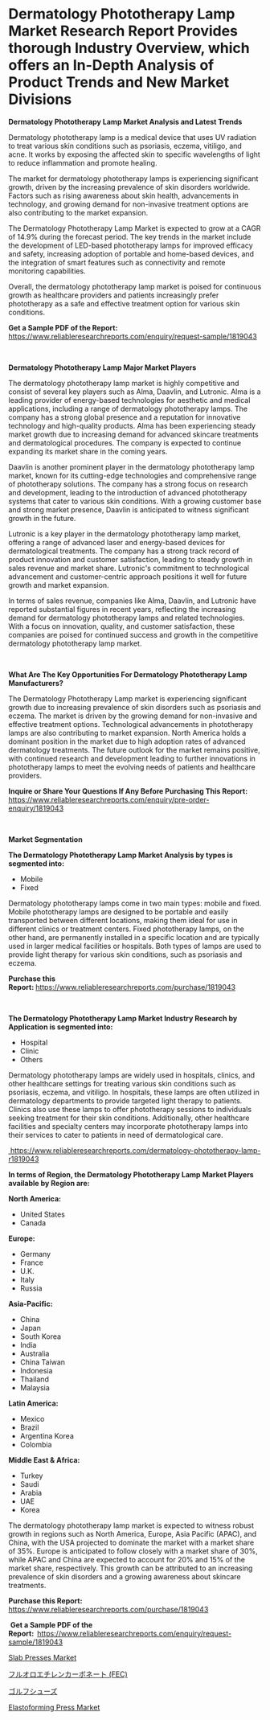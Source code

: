 <p><h1>Dermatology Phototherapy Lamp Market Research Report Provides thorough Industry Overview, which offers an In-Depth Analysis of Product Trends and New Market Divisions</h1></p><p><strong>Dermatology Phototherapy Lamp Market Analysis and Latest Trends</strong></p>
<p><p>Dermatology phototherapy lamp is a medical device that uses UV radiation to treat various skin conditions such as psoriasis, eczema, vitiligo, and acne. It works by exposing the affected skin to specific wavelengths of light to reduce inflammation and promote healing.</p><p>The market for dermatology phototherapy lamps is experiencing significant growth, driven by the increasing prevalence of skin disorders worldwide. Factors such as rising awareness about skin health, advancements in technology, and growing demand for non-invasive treatment options are also contributing to the market expansion.</p><p>The Dermatology Phototherapy Lamp Market is expected to grow at a CAGR of 14.9% during the forecast period. The key trends in the market include the development of LED-based phototherapy lamps for improved efficacy and safety, increasing adoption of portable and home-based devices, and the integration of smart features such as connectivity and remote monitoring capabilities.</p><p>Overall, the dermatology phototherapy lamp market is poised for continuous growth as healthcare providers and patients increasingly prefer phototherapy as a safe and effective treatment option for various skin conditions.</p></p>
<p><strong>Get a Sample PDF of the Report:&nbsp;</strong> <a href="https://www.reliableresearchreports.com/enquiry/request-sample/1819043">https://www.reliableresearchreports.com/enquiry/request-sample/1819043</a></p>
<p>&nbsp;</p>
<p><strong>Dermatology Phototherapy Lamp Major Market Players</strong></p>
<p><p>The dermatology phototherapy lamp market is highly competitive and consist of several key players such as Alma, Daavlin, and Lutronic. Alma is a leading provider of energy-based technologies for aesthetic and medical applications, including a range of dermatology phototherapy lamps. The company has a strong global presence and a reputation for innovative technology and high-quality products. Alma has been experiencing steady market growth due to increasing demand for advanced skincare treatments and dermatological procedures. The company is expected to continue expanding its market share in the coming years.</p><p>Daavlin is another prominent player in the dermatology phototherapy lamp market, known for its cutting-edge technologies and comprehensive range of phototherapy solutions. The company has a strong focus on research and development, leading to the introduction of advanced phototherapy systems that cater to various skin conditions. With a growing customer base and strong market presence, Daavlin is anticipated to witness significant growth in the future.</p><p>Lutronic is a key player in the dermatology phototherapy lamp market, offering a range of advanced laser and energy-based devices for dermatological treatments. The company has a strong track record of product innovation and customer satisfaction, leading to steady growth in sales revenue and market share. Lutronic's commitment to technological advancement and customer-centric approach positions it well for future growth and market expansion.</p><p>In terms of sales revenue, companies like Alma, Daavlin, and Lutronic have reported substantial figures in recent years, reflecting the increasing demand for dermatology phototherapy lamps and related technologies. With a focus on innovation, quality, and customer satisfaction, these companies are poised for continued success and growth in the competitive dermatology phototherapy lamp market.</p></p>
<p>&nbsp;</p>
<p><strong>What Are The Key Opportunities For Dermatology Phototherapy Lamp Manufacturers?</strong></p>
<p><p>The Dermatology Phototherapy Lamp market is experiencing significant growth due to increasing prevalence of skin disorders such as psoriasis and eczema. The market is driven by the growing demand for non-invasive and effective treatment options. Technological advancements in phototherapy lamps are also contributing to market expansion. North America holds a dominant position in the market due to high adoption rates of advanced dermatology treatments. The future outlook for the market remains positive, with continued research and development leading to further innovations in phototherapy lamps to meet the evolving needs of patients and healthcare providers.</p></p>
<p><strong>Inquire or Share Your Questions If Any Before Purchasing This Report:</strong> <a href="https://www.reliableresearchreports.com/enquiry/pre-order-enquiry/1819043">https://www.reliableresearchreports.com/enquiry/pre-order-enquiry/1819043</a></p>
<p>&nbsp;</p>
<p><strong>Market Segmentation</strong></p>
<p><strong>The Dermatology Phototherapy Lamp Market Analysis by types is segmented into:</strong></p>
<p><ul><li>Mobile</li><li>Fixed</li></ul></p>
<p><p>Dermatology phototherapy lamps come in two main types: mobile and fixed. Mobile phototherapy lamps are designed to be portable and easily transported between different locations, making them ideal for use in different clinics or treatment centers. Fixed phototherapy lamps, on the other hand, are permanently installed in a specific location and are typically used in larger medical facilities or hospitals. Both types of lamps are used to provide light therapy for various skin conditions, such as psoriasis and eczema.</p></p>
<p><strong>Purchase this Report:&nbsp;</strong><a href="https://www.reliableresearchreports.com/purchase/1819043">https://www.reliableresearchreports.com/purchase/1819043</a></p>
<p>&nbsp;</p>
<p><strong>The Dermatology Phototherapy Lamp Market Industry Research by Application is segmented into:</strong></p>
<p><ul><li>Hospital</li><li>Clinic</li><li>Others</li></ul></p>
<p><p>Dermatology phototherapy lamps are widely used in hospitals, clinics, and other healthcare settings for treating various skin conditions such as psoriasis, eczema, and vitiligo. In hospitals, these lamps are often utilized in dermatology departments to provide targeted light therapy to patients. Clinics also use these lamps to offer phototherapy sessions to individuals seeking treatment for their skin conditions. Additionally, other healthcare facilities and specialty centers may incorporate phototherapy lamps into their services to cater to patients in need of dermatological care.</p></p>
<p><a href="https://www.reliableresearchreports.com/dermatology-phototherapy-lamp-r1819043">&nbsp;https://www.reliableresearchreports.com/dermatology-phototherapy-lamp-r1819043</a></p>
<p><strong>In terms of Region, the Dermatology Phototherapy Lamp Market Players available by Region are:</strong></p>
<p>
    <p> <strong> North America: </strong>
        <ul>
            <li>United States</li>
            <li>Canada</li>
        </ul>
        </p> 
    <p> <strong> Europe: </strong>
        <ul>
            <li>Germany</li>
            <li>France</li>
            <li>U.K.</li>
            <li>Italy</li>
            <li>Russia</li>
        </ul>
        </p> 
    <p> <strong> Asia-Pacific: </strong>
        <ul>
            <li>China</li>
            <li>Japan</li>
            <li>South Korea</li>
            <li>India</li>
            <li>Australia</li>
            <li>China Taiwan</li>
            <li>Indonesia</li>
            <li>Thailand</li>
            <li>Malaysia</li>
        </ul>
        </p> 
    <p> <strong> Latin America: </strong>
        <ul>
            <li>Mexico</li>
            <li>Brazil</li>
            <li>Argentina Korea</li>
            <li>Colombia</li>
        </ul>
        </p> 
    <p> <strong> Middle East & Africa: </strong>
        <ul>
            <li>Turkey</li>
            <li>Saudi</li>
            <li>Arabia</li>
            <li>UAE</li>
            <li>Korea</li>
        </ul>
    </p>
    </p>
<p><p>The dermatology phototherapy lamp market is expected to witness robust growth in regions such as North America, Europe, Asia Pacific (APAC), and China, with the USA projected to dominate the market with a market share of 35%. Europe is anticipated to follow closely with a market share of 30%, while APAC and China are expected to account for 20% and 15% of the market share, respectively. This growth can be attributed to an increasing prevalence of skin disorders and a growing awareness about skincare treatments.</p></p>
<p><strong>Purchase this Report: </strong><a href="https://www.reliableresearchreports.com/purchase/1819043">https://www.reliableresearchreports.com/purchase/1819043</a></p>
<p>&nbsp;<strong>Get a Sample PDF of the Report:&nbsp;&nbsp;</strong><a href="https://www.reliableresearchreports.com/enquiry/request-sample/1819043">https://www.reliableresearchreports.com/enquiry/request-sample/1819043</a></p>
<p><strong></strong></p>
<p><p><a href="https://github.com/mdhefjumiah/Market-Research-Report-List-1/blob/main/slab-presses-market.md">Slab Presses Market</a></p><p><a href="https://github.com/AdellaPrice2023/Market-Research-Report-List-2/blob/main/3094101169503.md">フルオロエチレンカーボネート (FEC)</a></p><p><a href="https://github.com/AbigaleHuel/Market-Research-Report-List-1/blob/main/2827081169504.md">ゴルフシューズ</a></p><p><a href="https://github.com/wrwgzwbr35/Market-Research-Report-List-1/blob/main/elastoforming-press-market.md">Elastoforming Press Market</a></p></p>